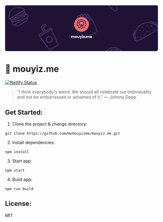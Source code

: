 [![Test Image 1](banner.png)](https://mouyiz.me)
# 🚀 mouyiz.me
[![Netlify Status](https://api.netlify.com/api/v1/badges/fdea0670-1a17-4d64-99e6-cf01bc858cbd/deploy-status)](https://app.netlify.com/sites/mouyizme/deploys)
> “I think everybody's weird. We should all celebrate our individuality and not be embarrassed or ashamed of it.” ― Johnny Depp
## Get Started:
1. Clone the project & change directory:
```
git clone https://github.com/mohouyizme/mouyiz.me.git
```
2. Install dependencies:
```
npm install
```
3. Start app:
```
npm start
```
4. Build app:
```
npm run build
```
## License:
MIT

